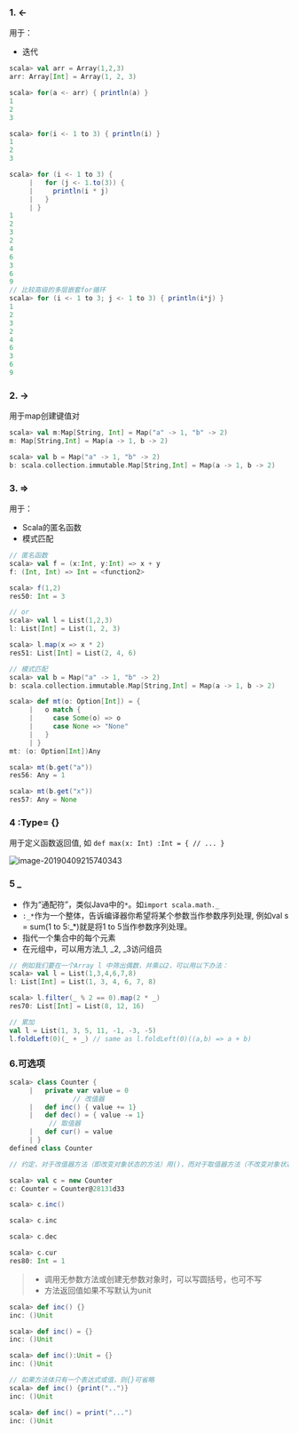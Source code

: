 ### 1. <- 

用于：

- 迭代

```scala
scala> val arr = Array(1,2,3)
arr: Array[Int] = Array(1, 2, 3)

scala> for(a <- arr) { println(a) }
1
2
3

scala> for(i <- 1 to 3) { println(i) }
1
2
3

scala> for (i <- 1 to 3) {
     |   for (j <- 1.to(3)) {
     |     println(i * j)
     |   }
     | }
1
2
3
2
4
6
3
6
9
// 比较高级的多层嵌套for循环
scala> for (i <- 1 to 3; j <- 1 to 3) { println(i*j) }
1
2
3
2
4
6
3
6
9

```

### 2. ->

用于map创建键值对

```scala
scala> val m:Map[String, Int] = Map("a" -> 1, "b" -> 2)
m: Map[String,Int] = Map(a -> 1, b -> 2)

scala> val b = Map("a" -> 1, "b" -> 2)
b: scala.collection.immutable.Map[String,Int] = Map(a -> 1, b -> 2)
```

### 3. =>

用于：

- Scala的匿名函数
- 模式匹配



```scala
// 匿名函数
scala> val f = (x:Int, y:Int) => x + y
f: (Int, Int) => Int = <function2>

scala> f(1,2)
res50: Int = 3

// or
scala> val l = List(1,2,3)
l: List[Int] = List(1, 2, 3)

scala> l.map(x => x * 2)
res51: List[Int] = List(2, 4, 6)

// 模式匹配
scala> val b = Map("a" -> 1, "b" -> 2)
b: scala.collection.immutable.Map[String,Int] = Map(a -> 1, b -> 2)

scala> def mt(o: Option[Int]) = {
     |   o match {
     |     case Some(o) => o
     |     case None => "None"
     |   }
     | }
mt: (o: Option[Int])Any

scala> mt(b.get("a"))
res56: Any = 1

scala> mt(b.get("x"))
res57: Any = None
```



### 4 :Type= {}

用于定义函数返回值, 如 `def max(x: Int) :Int = { // ... }`

![image-20190409215740343](http://limbo.oss-cn-beijing.aliyuncs.com/2019-04-09-135740.png)

### 5 _

- 作为“通配符”，类似Java中的`*`。如`import scala.math._`
- `:_*`作为一个整体，告诉编译器你希望将某个参数当作参数序列处理, 例如val s = sum(1 to 5:_*)就是将1 to 5当作参数序列处理。
- 指代一个集合中的每个元素
- 在元组中，可以用方法_1, _2, _3访问组员

```scala
// 例如我们要在一个Array l 中筛出偶数，并乘以2，可以用以下办法：
scala> val l = List(1,3,4,6,7,8)
l: List[Int] = List(1, 3, 4, 6, 7, 8)

scala> l.filter(_ % 2 == 0).map(2 * _)
res70: List[Int] = List(8, 12, 16)

// 累加
val l = List(1, 3, 5, 11, -1, -3, -5)
l.foldLeft(0)(_ + _) // same as l.foldLeft(0)((a,b) => a + b)
```

### 6.可选项

```scala
scala> class Counter {
     |   private var value = 0
  				// 改值器
     |   def inc() { value += 1}
     |   def dec() = { value -= 1}
          // 取值器
     |   def cur() = value
     | }
defined class Counter

// 约定，对于改值器方法（即改变对象状态的方法）用()，而对于取值器方法（不改变对象状态的方法）去掉()

scala> val c = new Counter
c: Counter = Counter@28131d33

scala> c.inc()

scala> c.inc

scala> c.dec

scala> c.cur
res80: Int = 1
```

>- 调用无参数方法或创建无参数对象时，可以写圆括号，也可不写
>- 方法返回值如果不写默认为unit

```scala
scala> def inc() {}
inc: ()Unit

scala> def inc() = {}
inc: ()Unit

scala> def inc():Unit = {}
inc: ()Unit

// 如果方法体只有一个表达式或值，则{}可省略
scala> def inc() {print("..")}
inc: ()Unit

scala> def inc() = print("...")
inc: ()Unit
```

